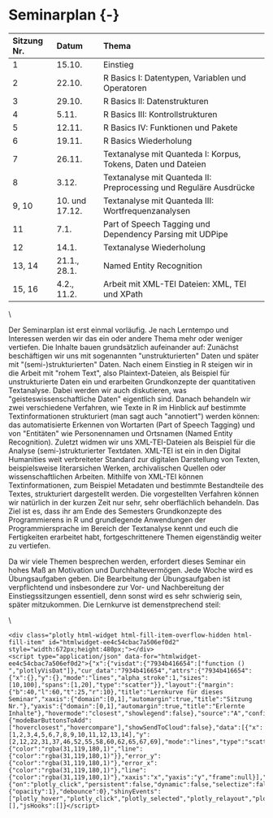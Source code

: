 # Seminarplan {-} 



|Sitzung Nr. |Datum          |Thema                                                             |
|:-----------|:--------------|:-----------------------------------------------------------------|
|1           |15.10.         |Einstieg                                                          |
|2           |22.10.         |R Basics I: Datentypen, Variablen und Operatoren                  |
|3           |29.10.         |R Basics II: Datenstrukturen                                      |
|4           |5.11.          |R Basics III: Kontrollstrukturen                                  |
|5           |12.11.         |R Basics IV: Funktionen und Pakete                                |
|6           |19.11.         |R Basics Wiederholung                                             |
|7           |26.11.         |Textanalyse mit Quanteda I: Korpus, Tokens, Daten und Dateien     |
|8           |3.12.          |Textanalyse mit Quanteda II: Preprocessing und Reguläre Ausdrücke |
|9, 10       |10. und 17.12. |Textanalyse mit Quanteda III: Wortfrequenzanalysen                |
|11          |7.1.           |Part of Speech Tagging und Dependency Parsing mit UDPipe          |
|12          |14.1.          |Textanalyse Wiederholung                                          |
|13, 14      |21.1., 28.1.   |Named Entity Recognition                                          |
|15, 16      |4.2., 11.2.    |Arbeit mit XML-TEI Dateien: XML, TEI und XPath                    |

\

Der Seminarplan ist erst einmal vorläufig. Je nach Lerntempo und Interessen werden wir das ein oder andere Thema mehr oder weniger vertiefen. Die Inhalte bauen grundsätzlich aufeinander auf: Zunächst beschäftigen wir uns mit sogenannten "unstrukturierten" Daten und später mit "(semi-)strukturierten" Daten. Nach einem Einstieg in R steigen wir in die Arbeit mit "rohem Text", also Plaintext-Dateien, als Beispiel für unstrukturierte Daten ein und erarbeiten Grundkonzepte der quantitativen Textanalyse. Dabei werden wir auch diskutieren, was "geisteswissenschaftliche Daten" eigentlich sind. Danach behandeln wir zwei verschiedene Verfahren, wie Texte in R im Hinblick auf bestimmte Textinformationen strukturiert (man sagt auch "annotiert") werden können: das automatisierte Erkennen von Wortarten (Part of Speech Tagging) und von "Entitäten" wie Personennamen und Ortsnamen (Named Entity Recognition).
Zuletzt widmen wir uns XML-TEI-Dateien als Beispiel für die Analyse (semi-)strukturierter Textdaten. XML-TEI ist ein in den Digital Humanities weit verbreiteter Standard zur digitalen Darstellung von Texten, beispielsweise literarsichen Werken, archivalischen Quellen oder wissenschaftlichen Arbeiten. Mithilfe von XML-TEI können Textinformationen, zum Beispiel Metadaten und bestimmte Bestandteile des Textes, strukturiert dargestellt werden. Die vorgestellten Verfahren können wir natürlich in der kurzen Zeit nur sehr, sehr oberflächlich behandeln. Das Ziel ist es, dass ihr am Ende des Semesters Grundkonzepte des Programmierens in R und grundlegende Anwendungen der Programmiersprache im Bereich der Textanalyse kennt und euch die Fertigkeiten erarbeitet habt, fortgeschrittenere Themen eigenständig weiter zu vertiefen. 

Da wir viele Themen besprechen werden, erfordert dieses Seminar ein hohes Maß an Motivation und Durchhaltevermögen. Jede Woche wird es Übungsaufgaben geben. Die Bearbeitung der Übungsaufgaben ist verpflichtend und insbesondere zur Vor- und Nachbereitung der Einstiegssitzungen essentiell, denn sonst wird es sehr schwierig sein, später mitzukommen. Die Lernkurve ist demenstprechend steil: 

\


```{=html}
<div class="plotly html-widget html-fill-item-overflow-hidden html-fill-item" id="htmlwidget-ee4c54cbac7a506ef0d2" style="width:672px;height:480px;"></div>
<script type="application/json" data-for="htmlwidget-ee4c54cbac7a506ef0d2">{"x":{"visdat":{"7934b416654":["function () ","plotlyVisDat"]},"cur_data":"7934b416654","attrs":{"7934b416654":{"x":{},"y":{},"mode":"lines","alpha_stroke":1,"sizes":[10,100],"spans":[1,20],"type":"scatter"}},"layout":{"margin":{"b":40,"l":60,"t":25,"r":10},"title":"Lernkurve für dieses Seminar","xaxis":{"domain":[0,1],"automargin":true,"title":"Sitzung Nr."},"yaxis":{"domain":[0,1],"automargin":true,"title":"Erlernte Inhalte"},"hovermode":"closest","showlegend":false},"source":"A","config":{"modeBarButtonsToAdd":["hoverclosest","hovercompare"],"showSendToCloud":false},"data":[{"x":[1,2,3,4,5,6,7,8,9,10,11,12,13,14],"y":[2,12,22,31,37,46,52,55,58,60,62,65,67,69],"mode":"lines","type":"scatter","marker":{"color":"rgba(31,119,180,1)","line":{"color":"rgba(31,119,180,1)"}},"error_y":{"color":"rgba(31,119,180,1)"},"error_x":{"color":"rgba(31,119,180,1)"},"line":{"color":"rgba(31,119,180,1)"},"xaxis":"x","yaxis":"y","frame":null}],"highlight":{"on":"plotly_click","persistent":false,"dynamic":false,"selectize":false,"opacityDim":0.20000000000000001,"selected":{"opacity":1},"debounce":0},"shinyEvents":["plotly_hover","plotly_click","plotly_selected","plotly_relayout","plotly_brushed","plotly_brushing","plotly_clickannotation","plotly_doubleclick","plotly_deselect","plotly_afterplot","plotly_sunburstclick"],"base_url":"https://plot.ly"},"evals":[],"jsHooks":[]}</script>
```
